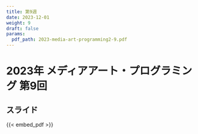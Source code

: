 ```yaml
---
title: 第9週
date: 2023-12-01
weight: 9
draft: false
params:
  pdf_path: 2023-media-art-programming2-9.pdf
---
```


# 2023年 メディアアート・プログラミング 第9回

## スライド

{{< embed_pdf >}}

